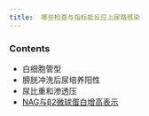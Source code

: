 ```yaml
---
title:  哪些检查与指标能反应上尿路感染
--- 
```


### Contents
- 白细胞管型
- 膀胱冲洗后尿培养阳性
- 尿比重和渗透压
- [NAG与β2微球蛋白增高表示](/NAG与β2微球蛋白增高表示)

